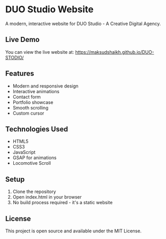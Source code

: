# DUO Studio Website

A modern, interactive website for DUO Studio - A Creative Digital Agency.

## Live Demo
You can view the live website at: https://maksudshaikh.github.io/DUO-STODIO/

## Features
- Modern and responsive design
- Interactive animations
- Contact form
- Portfolio showcase
- Smooth scrolling
- Custom cursor

## Technologies Used
- HTML5
- CSS3
- JavaScript
- GSAP for animations
- Locomotive Scroll

## Setup
1. Clone the repository
2. Open index.html in your browser
3. No build process required - it's a static website

## License
This project is open source and available under the MIT License.
